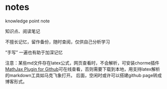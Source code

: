 # notes
knowledge point note

知识点、阅读笔记


不擅长记忆，留作备份，随时查阅，仅供自己分析学习


“手写” 一遍也有助于加深记忆

注意：某些md文件存在latex公式，网页查看时，不会解析，可安装chorme插件[MathJax Plugin for Github](https://chrome.google.com/webstore/detail/mathjax-plugin-for-github/ioemnmodlmafdkllaclgeombjnmnbima/related)可在线查看，否则需要下载到本地，用支持latex解析的markdown工具如马克飞象打开。
后面，空闲时或许可以搭建github page转成博客形式。


